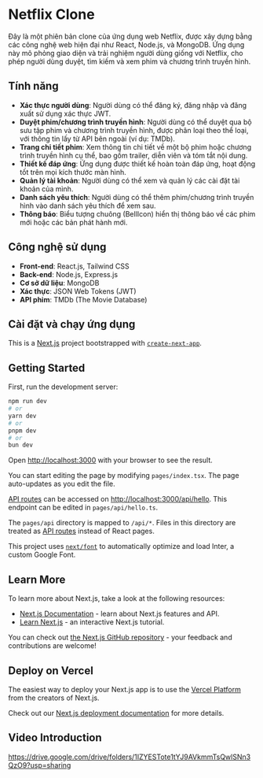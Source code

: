 # Netflix Clone

Đây là một phiên bản clone của ứng dụng web Netflix, được xây dựng bằng các công nghệ web hiện đại như React, Node.js, và MongoDB. Ứng dụng này mô phỏng giao diện và trải nghiệm người dùng giống với Netflix, cho phép người dùng duyệt, tìm kiếm và xem phim và chương trình truyền hình.

## Tính năng

- **Xác thực người dùng**: Người dùng có thể đăng ký, đăng nhập và đăng xuất sử dụng xác thực JWT.
- **Duyệt phim/chương trình truyền hình**: Người dùng có thể duyệt qua bộ sưu tập phim và chương trình truyền hình, được phân loại theo thể loại, với thông tin lấy từ API bên ngoài (ví dụ: TMDb).
- **Trang chi tiết phim**: Xem thông tin chi tiết về một bộ phim hoặc chương trình truyền hình cụ thể, bao gồm trailer, diễn viên và tóm tắt nội dung.
- **Thiết kế đáp ứng**: Ứng dụng được thiết kế hoàn toàn đáp ứng, hoạt động tốt trên mọi kích thước màn hình.
- **Quản lý tài khoản**: Người dùng có thể xem và quản lý các cài đặt tài khoản của mình.
- **Danh sách yêu thích**: Người dùng có thể thêm phim/chương trình truyền hình vào danh sách yêu thích để xem sau.
- **Thông báo**: Biểu tượng chuông (BellIcon) hiển thị thông báo về các phim mới hoặc các bản phát hành mới.

## Công nghệ sử dụng

- **Front-end**: React.js, Tailwind CSS
- **Back-end**: Node.js, Express.js
- **Cơ sở dữ liệu**: MongoDB
- **Xác thực**: JSON Web Tokens (JWT)
- **API phim**: TMDb (The Movie Database)

## Cài đặt và chạy ứng dụng

This is a [Next.js](https://nextjs.org/) project bootstrapped with [`create-next-app`](https://github.com/vercel/next.js/tree/canary/packages/create-next-app).

## Getting Started

First, run the development server:

```bash
npm run dev
# or
yarn dev
# or
pnpm dev
# or
bun dev
```

Open [http://localhost:3000](http://localhost:3000) with your browser to see the result.

You can start editing the page by modifying `pages/index.tsx`. The page auto-updates as you edit the file.

[API routes](https://nextjs.org/docs/api-routes/introduction) can be accessed on [http://localhost:3000/api/hello](http://localhost:3000/api/hello). This endpoint can be edited in `pages/api/hello.ts`.

The `pages/api` directory is mapped to `/api/*`. Files in this directory are treated as [API routes](https://nextjs.org/docs/api-routes/introduction) instead of React pages.

This project uses [`next/font`](https://nextjs.org/docs/basic-features/font-optimization) to automatically optimize and load Inter, a custom Google Font.

## Learn More

To learn more about Next.js, take a look at the following resources:

- [Next.js Documentation](https://nextjs.org/docs) - learn about Next.js features and API.
- [Learn Next.js](https://nextjs.org/learn) - an interactive Next.js tutorial.

You can check out [the Next.js GitHub repository](https://github.com/vercel/next.js/) - your feedback and contributions are welcome!

## Deploy on Vercel

The easiest way to deploy your Next.js app is to use the [Vercel Platform](https://vercel.com/new?utm_medium=default-template&filter=next.js&utm_source=create-next-app&utm_campaign=create-next-app-readme) from the creators of Next.js.

Check out our [Next.js deployment documentation](https://nextjs.org/docs/deployment) for more details.
## Video Introduction
https://drive.google.com/drive/folders/1IZYESTote1tYJ9AVkmmTsQwlSNn3QzO9?usp=sharing
